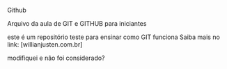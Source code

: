 Github

Arquivo da aula de GIT e GITHUB para iniciantes

este é um repositório teste para ensinar como GIT funciona
Saiba mais no link: [willianjusten.com.br]



modifiquei e não foi considerado?
